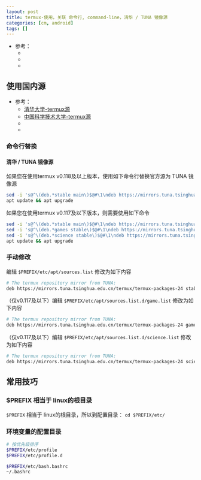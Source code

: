 ```yaml
---
layout: post
title: termux-使用，关联 命令行, command-line，清华 / TUNA 镜像源
categories: [cm, android]
tags: []
---
```


* 参考： 
    * []()
    * []()
    * []()

## 使用国内源

* 参考： 
    * [清华大学-termux源](https://mirrors.tuna.tsinghua.edu.cn/help/termux/)
    * [中国科学技术大学-termux源](https://mirrors.ustc.edu.cn/help/termux.html)
    * []()
    * []()

### 命令行替换


#### 清华 / TUNA 镜像源

如果您在使用termux v0.118及以上版本，使用如下命令行替换官方源为 TUNA 镜像源

~~~sh
sed -i 's@^\(deb.*stable main\)$@#\1\ndeb https://mirrors.tuna.tsinghua.edu.cn/termux/termux-packages-24 stable main@' $PREFIX/etc/apt/sources.list
apt update && apt upgrade
~~~

如果您在使用termux v0.117及以下版本，则需要使用如下命令

~~~sh
sed -i 's@^\(deb.*stable main\)$@#\1\ndeb https://mirrors.tuna.tsinghua.edu.cn/termux/termux-packages-24 stable main@' $PREFIX/etc/apt/sources.list
sed -i 's@^\(deb.*games stable\)$@#\1\ndeb https://mirrors.tuna.tsinghua.edu.cn/termux/game-packages-24 games stable@' $PREFIX/etc/apt/sources.list.d/game.list
sed -i 's@^\(deb.*science stable\)$@#\1\ndeb https://mirrors.tuna.tsinghua.edu.cn/termux/science-packages-24 science stable@' $PREFIX/etc/apt/sources.list.d/science.list
apt update && apt upgrade
~~~



### 手动修改

编辑 `$PREFIX/etc/apt/sources.list` 修改为如下内容

~~~sh
# The termux repository mirror from TUNA:
deb https://mirrors.tuna.tsinghua.edu.cn/termux/termux-packages-24 stable main
~~~

（仅v0.117及以下）编辑 `$PREFIX/etc/apt/sources.list.d/game.list` 修改为如下内容

~~~sh
# The termux repository mirror from TUNA:
deb https://mirrors.tuna.tsinghua.edu.cn/termux/termux-packages-24 games main
~~~

（仅v0.117及以下）编辑 `$PREFIX/etc/apt/sources.list.d/science.list` 修改为如下内容

~~~sh
# The termux repository mirror from TUNA:
deb https://mirrors.tuna.tsinghua.edu.cn/termux/termux-packages-24 science main
~~~


## 常用技巧


### $PREFIX 相当于 linux的根目录

`$PREFIX` 相当于 linux的根目录，所以到配置目录： `cd $PREFIX/etc/`


### 环境变量的配置目录

~~~sh
# 按优先级排序
$PREFIX/etc/profile
$PREFIX/etc/profile.d

$PREFIX/etc/bash.bashrc
~/.bashrc
~~~

















